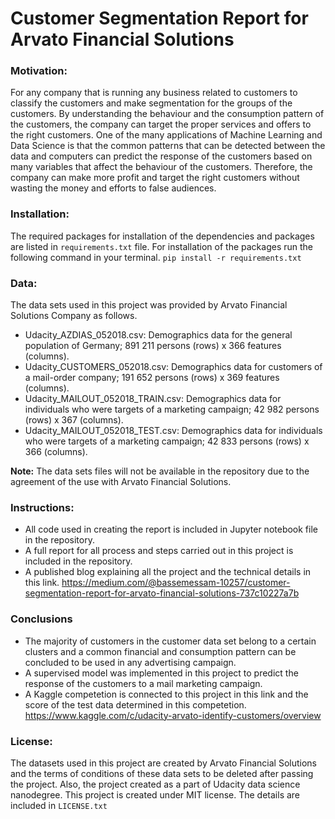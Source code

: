 # Customer Segmentation Report for Arvato Financial Solutions

### Motivation:
For any company that is running any business related to customers to classify
the customers and make segmentation for the groups of the customers.
By understanding the behaviour and the consumption pattern of the customers,
the company can target the proper services and offers to the right customers.
One of the many applications of Machine Learning and Data Science is that the
common patterns that can be detected between the data and computers can predict
the response of the customers based on many variables that affect the behaviour
of the customers. Therefore, the company can make more profit and target the
right customers without wasting the money and efforts to false audiences.

### Installation:
The required packages for installation of the dependencies and packages are
listed in `requirements.txt` file. For installation of the packages run the
following command in your terminal.
`pip install -r requirements.txt`

### Data:
The data sets used in this project was provided by Arvato Financial Solutions Company as follows.

- Udacity_AZDIAS_052018.csv: Demographics data for the general population of Germany;
891 211 persons (rows) x 366 features (columns).
- Udacity_CUSTOMERS_052018.csv: Demographics data for customers of a mail-order company;
191 652 persons (rows) x 369 features (columns).
- Udacity_MAILOUT_052018_TRAIN.csv: Demographics data for individuals who were
 targets of a marketing campaign; 42 982 persons (rows) x 367 (columns).
- Udacity_MAILOUT_052018_TEST.csv: Demographics data for individuals who were
targets of a marketing campaign; 42 833 persons (rows) x 366 (columns).

**Note:** The data sets files will not be available in the repository due to the
agreement of the use with Arvato Financial Solutions.

### Instructions:
- All code used in creating the report is included in Jupyter notebook file in the repository.
- A full report for all process and steps carried out in this project is included in the repository.
- A published blog explaining all the project and the technical details in this link.
https://medium.com/@bassemessam-10257/customer-segmentation-report-for-arvato-financial-solutions-737c10227a7b


### Conclusions

- The majority of customers in the customer data set belong to a certain clusters
and a common financial and consumption pattern can be concluded to be used in any advertising campaign.
- A supervised model was implemented in this project to predict the response of
the customers to a mail marketing campaign.
- A Kaggle competetion is connected to this project in this link and the score
of the test data determined in this competetion.
https://www.kaggle.com/c/udacity-arvato-identify-customers/overview

### License:
The datasets used in this project are created by Arvato Financial Solutions and
the terms of conditions of these data sets to be deleted after passing the project.
Also, the project created as a part of Udacity data science nanodegree.
This project is created under MIT license. The details are included in `LICENSE.txt`
